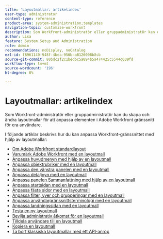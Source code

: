 ```yaml
---
title: 'Layoutmallar: artikelindex'
user-type: administrator
content-type: reference
product-area: system-administration;templates
navigation-topic: customize-workfront
description: Som Workfront-administratör eller gruppadministratör kan du skapa och ändra layoutmallar för att anpassa elementen i Workfront-gränssnittet.
author: Lisa
feature: System Setup and Administration
role: Admin
recommendations: noDisplay, noCatalog
exl-id: f8961140-948f-4bea-956b-a8126008b8cb
source-git-commit: 80bdc2f2c1bedbc5a894b5a474425c5544c039fd
workflow-type: tm+mt
source-wordcount: '196'
ht-degree: 0%

---
```


# Layoutmallar: artikelindex

<!-- Audited: 2/2024 -->

Som Workfront-administratör eller gruppadministratör kan du skapa och ändra layoutmallar för att anpassa elementen i Adobe
Workfront gränssnitt för era användare.

I följande artiklar beskrivs hur du kan anpassa Workfront-gränssnittet med hjälp av layoutmallar:

* [Om Adobe Workfront standardlayout](/help/quicksilver/administration-and-setup/customize-workfront/use-layout-templates/about-the-default-wf-layout.md)
* [Varumärk Adobe Workfront med en layoutmall](/help/quicksilver/administration-and-setup/customize-workfront/use-layout-templates/brand-wf-using-a-layout-template.md)
* [Anpassa huvudmenyn med hjälp av en layoutmall](/help/quicksilver/administration-and-setup/customize-workfront/use-layout-templates/customize-main-menu.md)
* [Anpassa objektrubriker med en layoutmall](../../customize-workfront/use-layout-templates/customize-object-headers.md)
* [Anpassa den vänstra panelen med en layoutmall](/help/quicksilver/administration-and-setup/customize-workfront/use-layout-templates/customize-left-panel.md)
* [Anpassa detaljvyn med en layoutmall](/help/quicksilver/administration-and-setup/customize-workfront/use-layout-templates/customize-details-view-layout-template.md)
* [Anpassa panelen Sammanfattning med hjälp av en layoutmall](/help/quicksilver/administration-and-setup/customize-workfront/use-layout-templates/customize-home-summary-layout-template.md)
* [Anpassa startsidan med en layoutmall](/help/quicksilver/administration-and-setup/customize-workfront/use-layout-templates/customize-new-home-layout-template.md)
* [Anpassa fästa sidor med en layoutmall](/help/quicksilver/administration-and-setup/customize-workfront/use-layout-templates/customize-pinned-pages.md)
* [Anpassa filter, vyer och grupperingar med en layoutmall](/help/quicksilver/administration-and-setup/customize-workfront/use-layout-templates/customize-fvg-list-controls-layout-template.md)
* [Anpassa användargränssnittsterminologi med en layoutmall](/help/quicksilver/administration-and-setup/customize-workfront/use-layout-templates/customize-terminology.md)
* [Anpassa landningssidan med en layoutmall](/help/quicksilver/administration-and-setup/customize-workfront/use-layout-templates/customize-landing-page.md)
* [Testa en ny layoutmall](/help/quicksilver/administration-and-setup/customize-workfront/use-layout-templates/test-a-layout-template.md)
* [Bevilja administrativ åtkomst för en layoutmall](/help/quicksilver/administration-and-setup/customize-workfront/use-layout-templates/grant-admin-access-layout-template.md)
* [Tilldela användare till en layoutmall](/help/quicksilver/administration-and-setup/customize-workfront/use-layout-templates/assign-users-to-layout-template.md)
* [Kopiera en layoutmall](/help/quicksilver/administration-and-setup/customize-workfront/use-layout-templates/copy-a-layout-template.md)
* [Ta bort klassiska layoutmallar med ett API-anrop](/help/quicksilver/administration-and-setup/customize-workfront/use-layout-templates/delete-classic-layout-templates.md)
